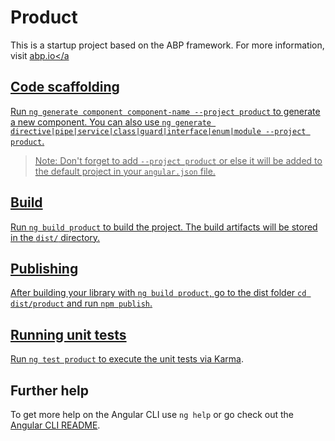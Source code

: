 # Product

This is a startup project based on the ABP framework. For more information, visit <a href="https://abp.io/" target="_blank">abp.io</a

## Code scaffolding

Run `ng generate component component-name --project product` to generate a new component. You can also use `ng generate directive|pipe|service|class|guard|interface|enum|module --project product`.
> Note: Don't forget to add `--project product` or else it will be added to the default project in your `angular.json` file. 

## Build

Run `ng build product` to build the project. The build artifacts will be stored in the `dist/` directory.

## Publishing

After building your library with `ng build product`, go to the dist folder `cd dist/product` and run `npm publish`.

## Running unit tests

Run `ng test product` to execute the unit tests via [Karma](https://karma-runner.github.io).

## Further help

To get more help on the Angular CLI use `ng help` or go check out the [Angular CLI README](https://github.com/angular/angular-cli/blob/master/README.md).
